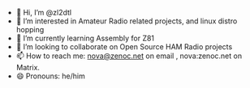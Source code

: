 - 👋 Hi, I’m @zl2dtl
- 👀 I’m interested in Amateur Radio related projects, and linux distro hopping
- 🌱 I’m currently learning Assembly for Z81
- 💞️ I’m looking to collaborate on Open Source HAM Radio projects
- 📫 How to reach me: nova@zenoc.net on email , nova:zenoc.net on Matrix. 
- 😄 Pronouns: he/him
